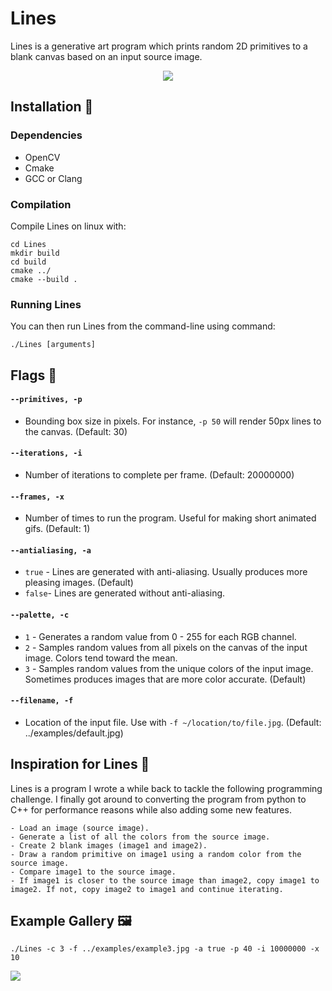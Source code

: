 # Lines

Lines is a generative art program which prints random 2D primitives to a blank canvas based on an input source image.

<p align="center">
  <img src='https://user-images.githubusercontent.com/8892722/173779269-796cb672-44b0-4cb2-8332-070e9f598ac7.png'>
</p>

## Installation 🤔

### Dependencies
- OpenCV
- Cmake
- GCC or Clang

### Compilation

Compile Lines on linux with:

```
cd Lines
mkdir build
cd build
cmake ../
cmake --build .
```

### Running Lines

You can then run Lines from the command-line using command:
```
./Lines [arguments]
```


## Flags 🚩

#### `--primitives, -p`
- Bounding box size in pixels. For instance, `-p 50` will render 50px lines to the canvas. (Default: 30)

#### `--iterations, -i`
- Number of iterations to complete per frame. (Default: 20000000)

####  `--frames, -x`
- Number of times to run the program. Useful for making short animated gifs. (Default: 1)

#### `--antialiasing, -a`
- `true` - Lines are generated with anti-aliasing. Usually produces more pleasing images. (Default)
- `false`- Lines are generated without anti-aliasing.

#### `--palette, -c`
-  `1` - Generates a random value from 0 - 255 for each RGB channel.
-  `2` - Samples random values from all pixels on the canvas of the input image. Colors tend toward the mean.
-  `3` - Samples random values from the unique colors of the input image.  Sometimes produces images that are more color accurate. (Default)
####  `--filename, -f`
- Location of the input file. Use with  `-f ~/location/to/file.jpg`. (Default: ../examples/default.jpg)

## Inspiration for Lines 🙂

Lines is a program I wrote a while back to tackle the following programming challenge. I finally got around to converting the program from python to C++ for performance reasons while also adding some new features.

```
- Load an image (source image).
- Generate a list of all the colors from the source image.
- Create 2 blank images (image1 and image2).
- Draw a random primitive on image1 using a random color from the source image.
- Compare image1 to the source image.
- If image1 is closer to the source image than image2, copy image1 to image2. If not, copy image2 to image1 and continue iterating.
```

## Example Gallery 🖼️

`./Lines -c 3 -f ../examples/example3.jpg -a true -p 40 -i 10000000 -x 10`

![](https://i.imgur.com/4KVlPcn.gif)
